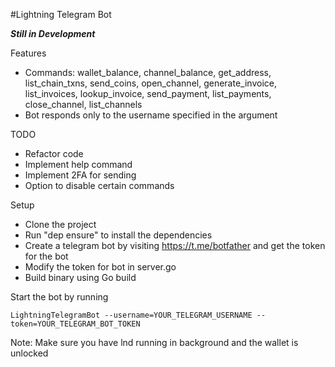 #Lightning Telegram Bot

***Still in Development***

Features
* Commands: wallet_balance, channel_balance, get_address, list_chain_txns, send_coins, open_channel, generate_invoice, list_invoices, lookup_invoice, send_payment, list_payments, close_channel, list_channels
* Bot responds only to the username specified in the argument

TODO
* Refactor code
* Implement help command
* Implement 2FA for sending
* Option to disable certain commands


Setup
* Clone the project
* Run "dep ensure" to install the dependencies
* Create a telegram bot by visiting https://t.me/botfather and get the token for the bot
* Modify the token for bot in server.go
* Build binary using Go build
    
Start the bot by running

`LightningTelegramBot --username=YOUR_TELEGRAM_USERNAME --token=YOUR_TELEGRAM_BOT_TOKEN`

Note: Make sure you have lnd running in background and the wallet is unlocked